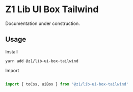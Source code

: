 # Z1 Lib UI Box Tailwind

Documentation under construction.

## Usage

Install

```
yarn add @z1/lib-ui-box-tailwind
```

Import

```JavaScript

import { toCss, uiBox } from '@z1/lib-ui-box-tailwind'

```
